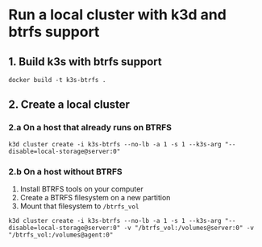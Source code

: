 # Run a local cluster with k3d and btrfs support


## 1. Build k3s with btrfs support

```shell
docker build -t k3s-btrfs .
```


## 2. Create a local cluster


### 2.a On a host that already runs on BTRFS

```shell
k3d cluster create -i k3s-btrfs --no-lb -a 1 -s 1 --k3s-arg "--disable=local-storage@server:0"
```


### 2.b On a host without BTRFS

1. Install BTRFS tools on your computer
2. Create a BTRFS filesystem on a new partition
3. Mount that filesystem to `/btrfs_vol`

```shell
k3d cluster create -i k3s-btrfs --no-lb -a 1 -s 1 --k3s-arg "--disable=local-storage@server:0" -v "/btrfs_vol:/volumes@server:0" -v "/btrfs_vol:/volumes@agent:0"
```
